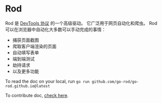 # Rod

Rod 是 [DevTools 协议](https://chromedevtools.github.io/devtools-protocol) 的一个高级驱动。 它广泛用于网页自动化和爬虫。 Rod 可以在浏览器中自动化大多数可以手动完成的事情：

- 捕获页面截图
- 爬取客户端渲染的页面
- 自动填写表单
- 端到端测试
- 劫持请求
- 以及更多功能

To read the doc on your local, run `go run github.com/go-rod/go-rod.github.io@latest`

To contribute doc, [check here](contribute-doc.md).
